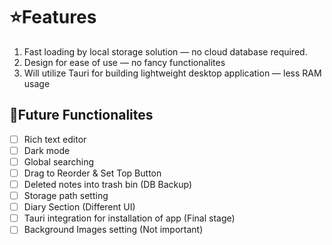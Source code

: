 # ⭐Features
1. Fast loading by local storage solution — no cloud database required.
2. Design for ease of use — no fancy functionalites
3. Will utilize Tauri for building lightweight desktop application — less RAM usage 

## 💬Future Functionalites
- [ ] Rich text editor
- [ ] Dark mode
- [ ] Global searching
- [ ] Drag to Reorder & Set Top Button
- [ ] Deleted notes into trash bin (DB Backup)
- [ ] Storage path setting
- [ ] Diary Section (Different UI)
- [ ] Tauri integration for installation of app (Final stage)
- [ ] Background Images setting (Not important)
